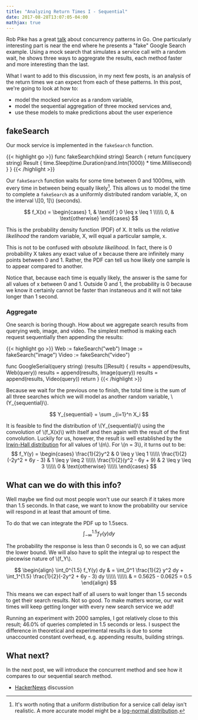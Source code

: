 ```yaml
---
title: "Analyzing Return Times I - Sequential"
date: 2017-08-28T13:07:05-04:00
mathjax: true
---
```


Rob Pike has a great [talk](https://www.youtube.com/watch?v=f6kdp27TYZs) about concurrency patterns in Go.
One particularly interesting part is near the end where he presents a "fake" Google Search example.
Using a mock search that simulates a service call with a random wait, he shows three ways to aggregrate the results, each method faster and more interesting than the last.

What I want to add to this discussion, in my next few posts, is an analysis of the return times we can expect from each of these patterns.
In this post, we're going to look at how to:

- model the mocked service as a random variable,
- model the sequential aggregation of three mocked services and,
- use these models to make predictions about the user experience

## fakeSearch

Our mock service is implemented in the `fakeSearch` function.

{{< highlight go >}}
func fakeSearch(kind string) Search {
  return func(query string) Result {
    time.Sleep(time.Duration(rand.Intn(1000)) * time.Millisecond)
  }
}
{{< /highlight >}}


Our `fakeSearch` function waits for some time between 0 and 1000ms, with every time in between being equally likely[^1].
This allows us to model the time to complete a `fakeSearch` as a uniformly distributed random variable, X, on the interval \\([0, 1]\\) (seconds).

$$
f_X(x) = 
\begin{cases}
1,             & \text{if } 0 \leq x \leq 1 \\\\\\
0,             & \text{otherwise}
\end{cases}
$$

This is the probability density function (PDF) of X.
It tells us the _relative likelihood_ the random variable, X, will equal a particular sample, x.

This is not to be confused with _absolute likelihood_.
In fact, there is 0 probability X takes any exact value of x because there are infinitely many points between 0 and 1.
Rather, the PDF can tell us how likely one sample is to appear compared to another.

Notice that, because each time is equally likely, the answer is the same for all values of x between 0 and 1.
Outside 0 and 1, the probability is 0 because we know it certainly cannot be faster than instaneous and it will not take longer than 1 second.

### Aggregate
One search is boring though.
How about we aggregate search results from querying web, image, and video.
The simplest method is making each request sequentially then appending the results:

{{< highlight go >}}
Web   := fakeSearch("web")
Image := fakeSearch("image")
Video := fakeSearch("video")

func GoogleSerial(query string) (results []Result) {
  results = append(results, Web(query))
  results = append(results, Image(query))
  results = append(results, Video(query))
  return
}
{{< /highlight >}}

Because we wait for the previous one to finish, the total time is the sum of all three searches which we will model as another random variable, \\(Y_{sequential}\\).

$$ Y_{sequential} = \sum _{i=1}^n X_i $$

It is feasible to find the distribution of \\(Y_{sequential}\\) using the convolution of \\(f_X(x)\\) with itself and then again with the result of the first convolution.
Luckily for us, however, the result is well established by the [Irwin-Hall distribution](https://en.wikipedia.org/wiki/Irwin%E2%80%93Hall_distribution) for all values of \\(n\\).
For \\(n = 3\\), it turns out to be:
$$
f_Y(y) =
\begin{cases}
\frac{1}{2}y^2              & 0 \leq y \leq 1 \\\\\\
\frac{1}{2}(-2y^2 + 6y - 3) & 1 \leq y \leq 2 \\\\\\
\frac{1}{2}(y^2 - 6y + 9)   & 2 \leq y \leq 3 \\\\\\
0                           & \text{otherwise} \\\\\\
\end{cases}
$$

## What can we do with this info?

Well maybe we find out most people won't use our search if it takes more than 1.5 seconds.
In that case, we want to know the probability our service will respond in at least that amount of time. 

To do that we can integrate the PDF up to 1.5secs.
$$
\int_{-\infty}^{1.5} f_Y(y) dy
$$

The probability the response is less than 0 seconds is 0, so we can adjust the lower bound.
We will also have to split the integral up to respect the piecewise nature of \\(f_Y\\).

$$
\begin{align} 
\int_0^{1.5} f_Y(y) dy & = \int_0^1 \frac{1}{2} y^2 dy + \int_1^{1.5} \frac{1}{2}(-2y^2 + 6y - 3) dy \\\\\\
\\\\\\
                       & = 0.5625 - 0.0625 = 0.5
\end{align}
$$

This means we can expect half of all users to wait longer than 1.5 seconds to get their search results.
Not so good.
To make matters worse, our wait times will keep getting longer with every new search service we add!

Running an experiment with 2000 samples, I got relatively close to this result; 46.0% of queries completed in 1.5 seconds or less.
I suspect the difference in theoretical and experimental results is due to some unaccounted constant overhead, e.g. appending results, building strings.

## What next?

In the next post, we will introduce the concurrent method and see how it compares to our sequential search method.

- [HackerNews](https://news.ycombinator.com/item?id=15188268) discussion

[^1]: It's worth noting that a uniform distribution for a service call delay isn't realistic. A more accurate model might be a [log-normal distribution](https://stats.stackexchange.com/a/46374).
